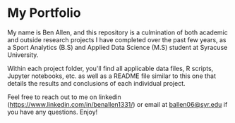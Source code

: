 # My Portfolio
My name is Ben Allen, and this repository is a culmination of both academic and outside research projects I have completed over the past few years, as a Sport Analytics (B.S) and Applied Data Science (M.S) student at Syracuse University.

Within each project folder, you'll find all applicable data files, R scripts, Jupyter notebooks, etc. as well as a README file similar to this one that details the results and conclusions of each individual project. 

Feel free to reach out to me on linkedin (https://www.linkedin.com/in/benallen1331/) or email at ballen06@syr.edu if you have any questions. Enjoy!
